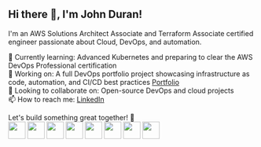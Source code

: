 ## Hi there 👋, I'm John Duran!  
I'm an AWS Solutions Architect Associate and Terraform Associate certified engineer passionate about Cloud, DevOps, and automation.  

🌱 Currently learning: Advanced Kubernetes and preparing to clear the AWS DevOps Professional certification  
🔭 Working on: A full DevOps portfolio project showcasing infrastructure as code, automation, and CI/CD best practices [Portfolio](https://github.com/johalduran7/portfolio_John_Duran)   
👯 Looking to collaborate on: Open-source DevOps and cloud projects  
📫 How to reach me: [LinkedIn](https://www.linkedin.com/in/johnduranalzate/)  

Let's build something great together! 🚀  
<img src="https://github.com/johalduran7/portfolio_John_Duran/blob/master/resources/terraform.png" width="35">  <img src="https://github.com/johalduran7/portfolio_John_Duran/blob/master/resources/aws.png" width="35">  <img src="https://github.com/johalduran7/portfolio_John_Duran/blob/master/resources/github.png" width="35">  <img src="https://github.com/johalduran7/portfolio_John_Duran/blob/master/resources/gitlab.png" width="35">  <img src="https://github.com/johalduran7/portfolio_John_Duran/blob/master/resources/jenkins.png" width="35">  <img src="https://github.com/johalduran7/portfolio_John_Duran/blob/master/resources/k8s.png" width="35">  <img src="https://github.com/johalduran7/portfolio_John_Duran/blob/master/resources/prometheus.png" width="35">  <img src="https://github.com/johalduran7/portfolio_John_Duran/blob/master/resources/grafana.png" width="35">  
